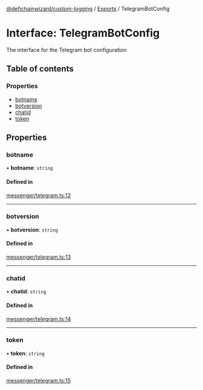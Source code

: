 [@defichainwizard/custom-logging](../README.md) / [Exports](../modules.md) / TelegramBotConfig

# Interface: TelegramBotConfig

The interface for the Telegram bot configuration

## Table of contents

### Properties

- [botname](TelegramBotConfig.md#botname)
- [botversion](TelegramBotConfig.md#botversion)
- [chatid](TelegramBotConfig.md#chatid)
- [token](TelegramBotConfig.md#token)

## Properties

### botname

• **botname**: `string`

#### Defined in

[messenger/telegram.ts:12](https://github.com/DeFiChain-Wizard/custom-logging/blob/730fb4f/src/messenger/telegram.ts#L12)

___

### botversion

• **botversion**: `string`

#### Defined in

[messenger/telegram.ts:13](https://github.com/DeFiChain-Wizard/custom-logging/blob/730fb4f/src/messenger/telegram.ts#L13)

___

### chatid

• **chatid**: `string`

#### Defined in

[messenger/telegram.ts:14](https://github.com/DeFiChain-Wizard/custom-logging/blob/730fb4f/src/messenger/telegram.ts#L14)

___

### token

• **token**: `string`

#### Defined in

[messenger/telegram.ts:15](https://github.com/DeFiChain-Wizard/custom-logging/blob/730fb4f/src/messenger/telegram.ts#L15)
